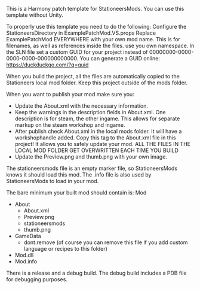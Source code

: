This is a Harmony patch template for StationeersMods. You can use this template without Unity.

To properly use this template you need to do the following:
Configure the StationeersDirectory in ExamplePatchMod.VS.props 
Replace ExamplePatchMod EVERYWHERE with your own mod name. This is for filenames, as well as references inside the files. use you own namespace.
In the SLN file set a custom GUID for your project instead of 00000000-0000-0000-0000-000000000000. You can generate a GUID online: https://duckduckgo.com/?q=guid

When you build the project, all the files are automatically copied to the Stationeers local mod folder.
Keep this project outside of the mods folder. 

When you want to publish your mod make sure you:
- Update the About.xml with the necessary information. 
- Keep the warnings in the description fields in About.xml. One description is for steam, the other ingame. This allows for separate markup on the steam workshop and ingame.
- After publish check About.xml in the local mods folder. It will have a workshophandle added. Copy this tag to the About.xml file in this project! It allows you to safely update your mod. 
  ALL THE FILES IN THE LOCAL MOD FOLDER GET OVERWRITTEN EACH TIME YOU BUILD
- Update the Preview.png and thumb.png with your own image.

The stationeersmods file is an empty marker file, so StationeersMods knows it should load this mod.
The .info file is also used by StationeersMods to load in your mod.

The bare minimum your built mod should contain is:
Mod
- About
  - About.xml
  - Preview.png
  - stationeersmods
  - thumb.png
- GameData
  - dont.remove (of course you can remove this file if you add custom language or recipes to this folder)
- Mod.dll
- Mod.info

There is a release and a debug build. The debug build includes a PDB file for debugging purposes.
